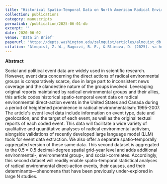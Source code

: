 ```yaml
---
title: "Historical Spatio-Temporal Data on North American Radical Environmental Direct-Action Events"
collection: publications
category: manuscripts
permalink: /publication/2025-06-01-db
excerpt: ''
date: 2020-06-02
venue: 'Data in Brief'
paperurl: 'https://depts.washington.edu/zalmquist/articles/almquist_db.pdf'
citation: 'Almquist, Z. W., Bagozzi, B. E., & Blinova, D. (2025). <a href="https://journals.sagepub.com/doi/10.1177/2053168020921742">Historical spatio-temporal data on North American radical environmental direct-action events</a>. <i>Data in Brief</i>, 60, 111543.'
---
```





**Abstract**

Social and political event data are widely used in scientific research. However, event data concerning the direct actions of radical environmental groups is comparatively scarce, due in large part to inconsistent news coverage and the clandestine nature of the groups involved. Leveraging original reports maintained by radical environmental groups and their allies, this article codes historical spatio-temporal event data on radical environmental direct-action events in the United States and Canada during a period of heightened prominence in radical environmentalism: 1995-2007. The article's event level data include information on event type, date and geolocation, and the target of each event, as well as the original textual reports of each coded event. This data will facilitate a wide variety of qualitative and quantitative analyses of radical environmental activism, alongside validations of recently developed large language model (LLM) tools for event data extraction. We also offer a separate spatio-temporally aggregated version of these same data. This second dataset is aggregated to the 0.5 × 0.5 decimal-degree spatial grid-year level and adds additional environmental-, environmental group-, and social-correlates. Accordingly, this second dataset will readily enable spatio-temporal statistical analyses of radical environmental direct-action events, their causes, and their determinants—phenomena that have been previously under-explored in large N studies.
